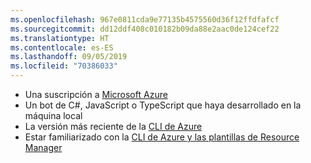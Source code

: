 ```yaml
---
ms.openlocfilehash: 967e0811cda9e77135b4575560d36f12ffdfafcf
ms.sourcegitcommit: dd12ddf408c010182b09da88e2aac0de124cef22
ms.translationtype: HT
ms.contentlocale: es-ES
ms.lasthandoff: 09/05/2019
ms.locfileid: "70386033"
---
```

- Una suscripción a [Microsoft Azure](https://azure.microsoft.com/free/)
- Un bot de C#, JavaScript o TypeScript que haya desarrollado en la máquina local
- La versión más reciente de la [CLI de Azure](https://docs.microsoft.com/cli/azure/?view=azure-cli-latest)
- Estar familiarizado con la [CLI de Azure y las plantillas de Resource Manager](https://docs.microsoft.com/azure/azure-resource-manager/resource-group-overview)

<!-- - If you don't have an Azure subscription, create a [free account](https://azure.microsoft.com/free/) before you begin.
- Install the latest version of the [Azure cli tool](https://docs.microsoft.com/cli/azure/install-azure-cli?view=azure-cli-latest).
- Install latest version of the [MSBot](https://github.com/Microsoft/botbuilder-tools/tree/master/packages/MSBot) tool.
- Install latest released version of the [Bot Framework Emulator](https://aka.ms/Emulator-wiki-getting-started).
- Install and configure [ngrok](https://github.com/Microsoft/BotFramework-Emulator/wiki/Tunneling-%28ngrok%29). 
- Knowledge of [Managing bot resources](~/v4sdk/bot-file-basics.md).

With msbot 4.3.2 and later, you need Azure CLI version 2.0.54 or later. If you installed the botservice extension, remove it with this command.

```cmd
az extension remove --name botservice
``` -->
